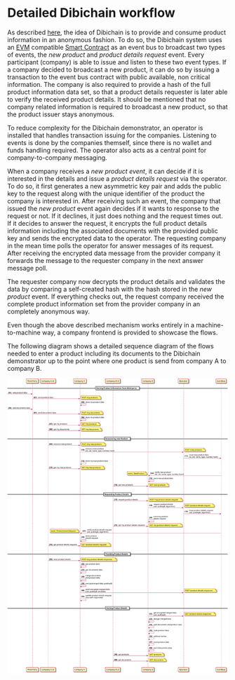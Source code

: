 # Detailed Dibichain workflow

As described [here](../../README.md#general), the idea of Dibichain is to provide and consume product information in an anonymous fashion. To do so, the Dibichain system uses an [EVM](https://ethereum.org/en/developers/docs/evm/) compatible [Smart Contract](https://ethereum.org/en/developers/docs/smart-contracts/) as an event bus to broadcast two types of events, the *new product* and *product details request* event. Every participant (company) is able to issue and listen to these two event types. If a company decided to broadcast a new product, it can do so by issuing a transaction to the event bus contract with public available, non critical information. The company is also required to provide a hash of the full product information data set, so that a product details requester is later able to verify the received product details. It should be mentioned that no company related information is required to broadcast a new product, so that the product issuer stays anonymous. 

To reduce complexity for the Dibichain demonstrator, an operator is installed that handles transaction issuing for the companies. Listening to events is done by the companies themself, since there is no wallet and funds handling required. The operator also acts as a central point for company-to-company messaging.

When a company receives a *new product event*, it can decide if it is interested in the details and issue a *product details request* via the operator. To do so, it first generates a new asymmetric key pair and adds the public key to the request along with the unique identifier of the product the company is interested in. After receiving such an event, the company that issued the *new product* event again decides if it wants to response to the request or not. If it declines, it just does nothing and the request times out. If it decides to answer the request, it encrypts the full product details information including the associated documents with the provided public key and sends the encrypted data to the operator. The requesting company in the mean time polls the operator for answer messages of its request. After receiving the encrypted data message from the provider company it forwards the message to the requester company in the next answer message poll.

The requester company now decrypts the product details and validates the data by comparing a self-created hash with the hash stored in the *new product* event. If everything checks out, the request company received the complete product information set from the provider company in an completely anonymous way.

Even though the above described mechanism works entirely in a machine-to-machine way, a company frontend is provided to showcase the flows.

The following diagram shows a detailed sequence diagram of the flows needed to enter a product including its documents to the Dibichain demonstrator up to the point where one product is send from company A to company B.

![](../plantuml/out/flow-detailed.svg)